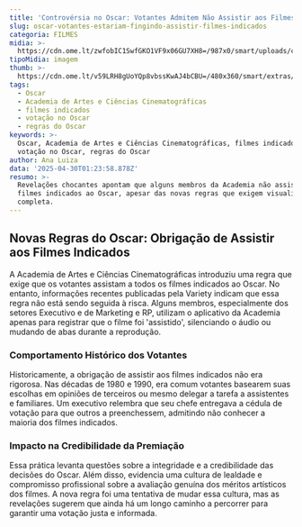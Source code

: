 ```yaml
---
title: 'Controvérsia no Oscar: Votantes Admitem Não Assistir aos Filmes Indicados'
slug: oscar-votantes-estariam-fingindo-assistir-filmes-indicados
categoria: FILMES
midia: >-
  https://cdn.ome.lt/zwfobIC1SwfGKO1VF9x06GU7XH8=/987x0/smart/uploads/conteudo/fotos/Design_sem_nome_-_2025-04-29T213458.626.png
tipoMidia: imagem
thumb: >-
  https://cdn.ome.lt/v59LRH8gUoYQp8vbssKwAJ4bCBU=/480x360/smart/extras/conteudos/Design_sem_nome_-_2025-04-29T213458.626.png
tags:
  - Oscar
  - Academia de Artes e Ciências Cinematográficas
  - filmes indicados
  - votação no Oscar
  - regras do Oscar
keywords: >-
  Oscar, Academia de Artes e Ciências Cinematográficas, filmes indicados,
  votação no Oscar, regras do Oscar
author: Ana Luiza
data: '2025-04-30T01:23:58.878Z'
resumo: >-
  Revelações chocantes apontam que alguns membros da Academia não assistem aos
  filmes indicados ao Oscar, apesar das novas regras que exigem visualização
  completa.
---
```


## Novas Regras do Oscar: Obrigação de Assistir aos Filmes Indicados

A Academia de Artes e Ciências Cinematográficas introduziu uma regra que exige que os votantes assistam a todos os filmes indicados ao Oscar. No entanto, informações recentes publicadas pela Variety indicam que essa regra não está sendo seguida à risca. Alguns membros, especialmente dos setores Executivo e de Marketing e RP, utilizam o aplicativo da Academia apenas para registrar que o filme foi 'assistido', silenciando o áudio ou mudando de abas durante a reprodução.

### Comportamento Histórico dos Votantes

Historicamente, a obrigação de assistir aos filmes indicados não era rigorosa. Nas décadas de 1980 e 1990, era comum votantes basearem suas escolhas em opiniões de terceiros ou mesmo delegar a tarefa a assistentes e familiares. Um executivo relembra que seu chefe entregava a cédula de votação para que outros a preenchessem, admitindo não conhecer a maioria dos filmes indicados.

### Impacto na Credibilidade da Premiação

Essa prática levanta questões sobre a integridade e a credibilidade das decisões do Oscar. Além disso, evidencia uma cultura de lealdade e compromisso profissional sobre a avaliação genuína dos méritos artísticos dos filmes. A nova regra foi uma tentativa de mudar essa cultura, mas as revelações sugerem que ainda há um longo caminho a percorrer para garantir uma votação justa e informada.
